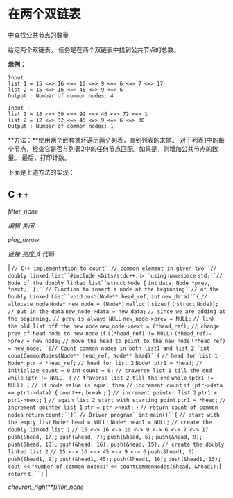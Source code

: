 # 在两个双链表

中查找公共节点的数量

给定两个双链表。 任务是在两个双链表中找到公共节点的总数。

**示例：**

```
Input : 
list 1 = 15 <=> 16 <=> 10 <=> 9 <=> 6 <=> 7 <=> 17 
list 2 = 15 <=> 16 <=> 45 <=> 9 <=> 6
Output : Number of common nodes: 4

Input :
list 1 = 18 <=> 30 <=> 92 <=> 46 <=> 72 <=> 1
list 2 = 12 <=> 32 <=> 45 <=> 9 <=> 6 <=> 30
Output : Number of common nodes: 1

```

**方法：**使用两个嵌套循环遍历两个列表，直到列表的末尾。 对于列表1中的每个节点，检查它是否与列表2中的任何节点匹配。如果是，则增加公共节点的数量。 最后，打印计数。

下面是上述方法的实现：

## C ++

*filter_none*

*编辑*
*关闭*

*play_arrow*

*链接*
*亮度_4*
*代码*

| `// C++ implementation to count``// common element in given two``// doubly linked list``#include <bits/stdc++.h>``using` `namespace` `std;``// Node of the doubly linked list``struct` `Node {` `int` `data;` `Node *prev, *next;``};``// Function to insert a node at the beginning``// of the Doubly Linked List``void` `push(Node** head_ref,` `int` `new_data)``{` `// allocate node` `Node* new_node = (Node*)` `malloc` `(` `sizeof` `(` `struct` `Node));` `// put in the data` `new_node->data = new_data;` `// since we are adding at the beginning,` `// prev is always NULL` `new_node->prev = NULL;` `// link the old list off the new node` `new_node->next = (*head_ref);` `// change prev of head node to new node` `if` `((*head_ref) != NULL)` `(*head_ref)->prev = new_node;` `// move the head to point to the new node` `(*head_ref) = new_node;``}`​​`// Count common nodes in both list1 and list 2``int` `countCommonNodes(Node** head_ref, Node** head)``{` `// head for list 1` `Node* ptr = *head_ref;` `// head for list 2` `Node* ptr1 = *head;` `// initialize count = 0` `int` `count = 0;` `// traverse list 1 till the end` `while` `(ptr != NULL) {` `// traverse list 2 till the end` `while` `(ptr1 != NULL) {` `// if node value is equal then` `// increment count` `if` `(ptr->data == ptr1->data) {` `count++;` `break` `;` `}` `// increment pointer list 2` `ptr1 = ptr1->next;` `}` `// again list 2 start with starting point` `ptr1 = *head;` `// increment pointer list 1` `ptr = ptr->next;` `}` `// return count of common nodes` `return` `count;``}``// Driver program``int` `main()``{` `// start with the empty list` `Node* head = NULL;` `Node* head1 = NULL;` `// create the doubly linked list 1` `// 15 <-> 16 <-> 10 <-> 9 <-> 6 <-> 7 <-> 17` `push(&head, 17);` `push(&head, 7);` `push(&head, 6);` `push(&head, 9);` `push(&head, 10);` `push(&head, 16);` `push(&head, 15);` `// create the doubly linked list 2` `// 15 <-> 16 <-> 45 <-> 9 <-> 6` `push(&head1, 6);` `push(&head1, 9);` `push(&head1, 45);` `push(&head1, 16);` `push(&head1, 15);` `cout <<` `"Number of common nodes:"` `<< countCommonNodes(&head, &head1);`[ `return` `0;``}` |

*chevron_right**filter_none*